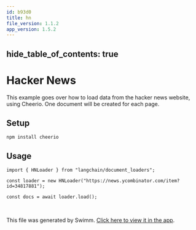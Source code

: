 ```yaml
---
id: b93d0
title: hn
file_version: 1.1.2
app_version: 1.5.2
---
```


## hide\_table\_of\_contents: true

# Hacker News

This example goes over how to load data from the hacker news website, using Cheerio. One document will be created for each page.

## Setup

```
npm install cheerio
```

## Usage

```
import { HNLoader } from "langchain/document_loaders";

const loader = new HNLoader("https://news.ycombinator.com/item?id=34817881");

const docs = await loader.load();
```

<br/>

This file was generated by Swimm. [Click here to view it in the app](/repos/Z2l0aHViJTNBJTNBbGFuZ2NoYWluanMlM0ElM0FtbWl6dXRhbmk=/docs/b93d0).
